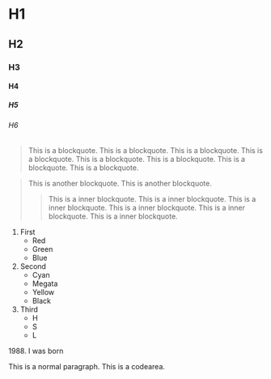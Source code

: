 # H1 #
## H2 ##
### H3 ###
#### H4 ####
##### H5 #####
###### H6 ######

> This is a blockquote. This is a blockquote. This is a blockquote. This is a blockquote. This is a blockquote. This is a blockquote. This is a blockquote. This is a blockquote.

> This is another blockquote. This is another blockquote.
>> This is a inner blockquote. This is a inner blockquote. This is a inner blockquote. This is a inner blockquote. This is a inner blockquote. This is a inner blockquote.

1. First
	* Red
	* Green
	* Blue
2. Second
	* Cyan
	* Megata
	* Yellow
	* Black
3. Third
	* H
	* S
	* L

1988\. I was born

This is a normal paragraph.
    This is a codearea.
